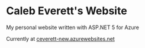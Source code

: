 # Caleb Everett's Website
My personal website written with ASP.NET 5 for Azure

Currently at [ceverett-new.azurewebsites.net](http://ceverett-new.azurewebsites.net)
